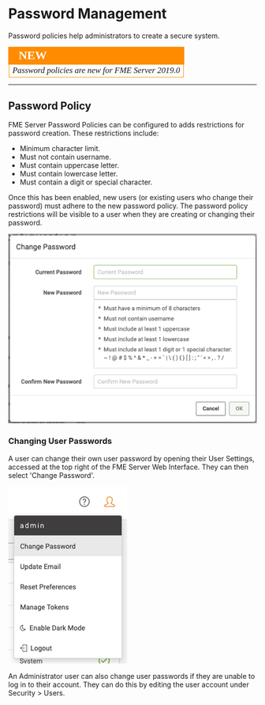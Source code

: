# Password Management #

Password policies help administrators to create a secure system.

<!--New Section--> 

<table style="border-spacing: 0px">
<tr>
<td style="vertical-align:middle;background-color:darkorange;border: 2px solid darkorange">
<i class="fa fa-bolt fa-lg fa-pull-left fa-fw" style="color:white;padding-right: 12px;vertical-align:text-top"></i>
<span style="color:white;font-size:x-large;font-weight: bold;font-family:serif">NEW</span>
</td>
</tr>

<tr>
<td style="border: 1px solid darkorange">
<span style="font-family:serif; font-style:italic; font-size:larger">
Password policies are new for FME Server 2019.0
</span>
</td>
</tr>
</table>

---

## Password Policy ##

FME Server Password Policies can be configured to adds restrictions for password creation. These restrictions include:

- Minimum character limit.
- Must not contain username.
- Must contain uppercase letter.
- Must contain lowercase letter.
- Must contain a digit or special character.

Once this has been enabled, new users (or existing users who change their password) must adhere to the new password policy. The password policy restrictions will be visible to a user when they are creating or changing their password.

![](./Images/4.061.ChangePassword.png)


### Changing User Passwords ###

A user can change their own user password by opening their User Settings, accessed at the top right of the FME Server Web Interface. They can then select 'Change Password'.

![](./Images/4.062.UserSettings.png)

An Administrator user can also change user passwords if they are unable to log in to their account. They can do this by editing the user account under Security &gt; Users.